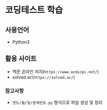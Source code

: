 # 코딩테스트 학습

## 사용언어
- Python3

## 활용 사이트
- 백준 온라인 저지(`https://www.acmicpc.net/`)
- solved.ac(`https://solved.ac/`)

### 참고사항
- `연도/월/일/문제번호.py` 형식으로 파일 생성 및 정리
